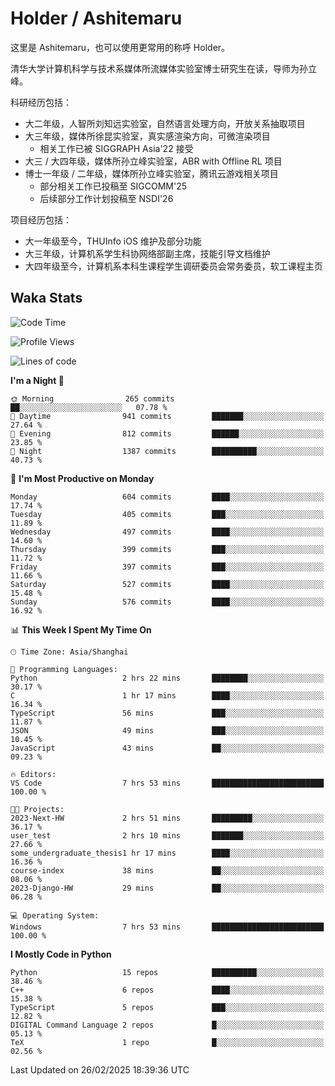 # Holder / Ashitemaru

这里是 Ashitemaru，也可以使用更常用的称呼 Holder。

清华大学计算机科学与技术系媒体所流媒体实验室博士研究生在读，导师为孙立峰。

科研经历包括：

- 大二年级，人智所刘知远实验室，自然语言处理方向，开放关系抽取项目
- 大三年级，媒体所徐昆实验室，真实感渲染方向，可微渲染项目
    - 相关工作已被 SIGGRAPH Asia'22 接受
- 大三 / 大四年级，媒体所孙立峰实验室，ABR with Offline RL 项目
- 博士一年级 / 二年级，媒体所孙立峰实验室，腾讯云游戏相关项目
    - 部分相关工作已投稿至 SIGCOMM'25
    - 后续部分工作计划投稿至 NSDI'26

项目经历包括：

- 大一年级至今，THUInfo iOS 维护及部分功能
- 大三年级，计算机系学生科协网络部副主席，技能引导文档维护
- 大四年级至今，计算机系本科生课程学生调研委员会常务委员，软工课程主页

## Waka Stats

<!--START_SECTION:waka-->
![Code Time](http://img.shields.io/badge/Code%20Time-1%2C294%20hrs%2048%20mins-blue)

![Profile Views](http://img.shields.io/badge/Profile%20Views-14-blue)

![Lines of code](https://img.shields.io/badge/From%20Hello%20World%20I%27ve%20Written-2.9%20million%20lines%20of%20code-blue)

**I'm a Night 🦉** 

```text
🌞 Morning                265 commits         ██░░░░░░░░░░░░░░░░░░░░░░░   07.78 % 
🌆 Daytime                941 commits         ███████░░░░░░░░░░░░░░░░░░   27.64 % 
🌃 Evening                812 commits         ██████░░░░░░░░░░░░░░░░░░░   23.85 % 
🌙 Night                  1387 commits        ██████████░░░░░░░░░░░░░░░   40.73 % 
```
📅 **I'm Most Productive on Monday** 

```text
Monday                   604 commits         ████░░░░░░░░░░░░░░░░░░░░░   17.74 % 
Tuesday                  405 commits         ███░░░░░░░░░░░░░░░░░░░░░░   11.89 % 
Wednesday                497 commits         ████░░░░░░░░░░░░░░░░░░░░░   14.60 % 
Thursday                 399 commits         ███░░░░░░░░░░░░░░░░░░░░░░   11.72 % 
Friday                   397 commits         ███░░░░░░░░░░░░░░░░░░░░░░   11.66 % 
Saturday                 527 commits         ████░░░░░░░░░░░░░░░░░░░░░   15.48 % 
Sunday                   576 commits         ████░░░░░░░░░░░░░░░░░░░░░   16.92 % 
```


📊 **This Week I Spent My Time On** 

```text
🕑︎ Time Zone: Asia/Shanghai

💬 Programming Languages: 
Python                   2 hrs 22 mins       ████████░░░░░░░░░░░░░░░░░   30.17 % 
C                        1 hr 17 mins        ████░░░░░░░░░░░░░░░░░░░░░   16.34 % 
TypeScript               56 mins             ███░░░░░░░░░░░░░░░░░░░░░░   11.87 % 
JSON                     49 mins             ███░░░░░░░░░░░░░░░░░░░░░░   10.45 % 
JavaScript               43 mins             ██░░░░░░░░░░░░░░░░░░░░░░░   09.23 % 

🔥 Editors: 
VS Code                  7 hrs 53 mins       █████████████████████████   100.00 % 

🐱‍💻 Projects: 
2023-Next-HW             2 hrs 51 mins       █████████░░░░░░░░░░░░░░░░   36.17 % 
user_test                2 hrs 10 mins       ███████░░░░░░░░░░░░░░░░░░   27.66 % 
some_undergraduate_thesis1 hr 17 mins        ████░░░░░░░░░░░░░░░░░░░░░   16.36 % 
course-index             38 mins             ██░░░░░░░░░░░░░░░░░░░░░░░   08.06 % 
2023-Django-HW           29 mins             ██░░░░░░░░░░░░░░░░░░░░░░░   06.28 % 

💻 Operating System: 
Windows                  7 hrs 53 mins       █████████████████████████   100.00 % 
```

**I Mostly Code in Python** 

```text
Python                   15 repos            ██████████░░░░░░░░░░░░░░░   38.46 % 
C++                      6 repos             ████░░░░░░░░░░░░░░░░░░░░░   15.38 % 
TypeScript               5 repos             ███░░░░░░░░░░░░░░░░░░░░░░   12.82 % 
DIGITAL Command Language 2 repos             █░░░░░░░░░░░░░░░░░░░░░░░░   05.13 % 
TeX                      1 repo              █░░░░░░░░░░░░░░░░░░░░░░░░   02.56 % 
```




 Last Updated on 26/02/2025 18:39:36 UTC
<!--END_SECTION:waka-->

<!--
**Ashitemaru/Ashitemaru** is a ✨ _special_ ✨ repository because its `README.md` (this file) appears on your GitHub profile.

Here are some ideas to get you started:

- 🔭 I’m currently working on ...
- 🌱 I’m currently learning ...
- 👯 I’m looking to collaborate on ...
- 🤔 I’m looking for help with ...
- 💬 Ask me about ...
- 📫 How to reach me: ...
- 😄 Pronouns: ...
- ⚡ Fun fact: ...
-->
